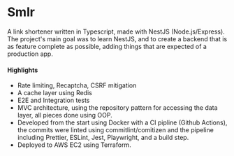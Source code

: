 # Smlr

A link shortener written in Typescript, made with NestJS (Node.js/Express). The
project's main goal was to learn NestJS, and to create a backend that is as
feature complete as possible, adding things that are expected of a production
app.

#### Highlights

* Rate limiting, Recaptcha, CSRF mitigation
* A cache layer using Redis
* E2E and Integration tests
* MVC architecture, using the repository pattern for accessing the data layer,
  all pieces done using OOP.
* Developed from the start using Docker with a CI pipline (Github Actions), the
  commits were linted using commitlint/comitizen and the pipeline including
  Prettier,
  ESLint, Jest, Playwright, and a build step.
* Deployed to AWS EC2 using Terraform.
